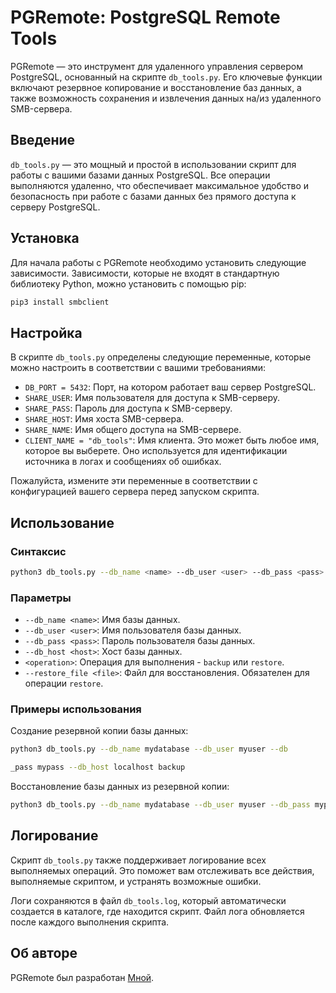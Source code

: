# PGRemote: PostgreSQL Remote Tools

PGRemote — это инструмент для удаленного управления сервером PostgreSQL, основанный на скрипте `db_tools.py`. Его ключевые функции включают резервное копирование и восстановление баз данных, а также возможность сохранения и извлечения данных на/из удаленного SMB-сервера.

## Введение

`db_tools.py` — это мощный и простой в использовании скрипт для работы с вашими базами данных PostgreSQL. Все операции выполняются удаленно, что обеспечивает максимальное удобство и безопасность при работе с базами данных без прямого доступа к серверу PostgreSQL.

## Установка

Для начала работы с PGRemote необходимо установить следующие зависимости. Зависимости, которые не входят в стандартную библиотеку Python, можно установить с помощью pip:

```bash
pip3 install smbclient
```

## Настройка

В скрипте `db_tools.py` определены следующие переменные, которые можно настроить в соответствии с вашими требованиями:

- `DB_PORT = 5432`: Порт, на котором работает ваш сервер PostgreSQL.
- `SHARE_USER`: Имя пользователя для доступа к SMB-серверу.
- `SHARE_PASS`: Пароль для доступа к SMB-серверу.
- `SHARE_HOST`: Имя хоста SMB-сервера.
- `SHARE_NAME`: Имя общего доступа на SMB-сервере.
- `CLIENT_NAME = "db_tools"`: Имя клиента. Это может быть любое имя, которое вы выберете. Оно используется для идентификации источника в логах и сообщениях об ошибках.

Пожалуйста, измените эти переменные в соответствии с конфигурацией вашего сервера перед запуском скрипта.

## Использование

### Синтаксис

```bash
python3 db_tools.py --db_name <name> --db_user <user> --db_pass <pass> --db_host <host> <operation> [--restore_file <file>]
```

### Параметры

- `--db_name <name>`: Имя базы данных.
- `--db_user <user>`: Имя пользователя базы данных.
- `--db_pass <pass>`: Пароль пользователя базы данных.
- `--db_host <host>`: Хост базы данных.
- `<operation>`: Операция для выполнения - `backup` или `restore`.
- `--restore_file <file>`: Файл для восстановления. Обязателен для операции `restore`.

### Примеры использования

Создание резервной копии базы данных:

```bash
python3 db_tools.py --db_name mydatabase --db_user myuser --db

_pass mypass --db_host localhost backup
```

Восстановление базы данных из резервной копии:

```bash
python3 db_tools.py --db_name mydatabase --db_user myuser --db_pass mypass --db_host localhost restore --restore_file mydatabase_backup.gz
```

## Логирование

Скрипт `db_tools.py` также поддерживает логирование всех выполняемых операций. Это поможет вам отслеживать все действия, выполняемые скриптом, и устранять возможные ошибки.

Логи сохраняются в файл `db_tools.log`, который автоматически создается в каталоге, где находится скрипт. Файл лога обновляется после каждого выполнения скрипта.

## Об авторе

PGRemote был разработан [Мной](https://github.com/LorD-222).